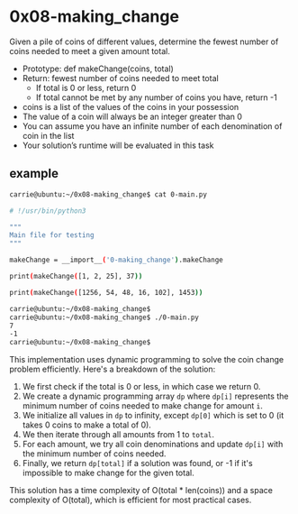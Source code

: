 # 0x08-making_change

Given a pile of coins of different values, determine the fewest number of coins needed to meet a given amount total.

- Prototype: def makeChange(coins, total)
- Return: fewest number of coins needed to meet total
  - If total is 0 or less, return 0
  - If total cannot be met by any number of coins you have, return -1
- coins is a list of the values of the coins in your possession
- The value of a coin will always be an integer greater than 0
- You can assume you have an infinite number of each denomination of coin in the list
- Your solution’s runtime will be evaluated in this task

## example

```bash
carrie@ubuntu:~/0x08-making_change$ cat 0-main.py

# !/usr/bin/python3

"""
Main file for testing
"""

makeChange = __import__('0-making_change').makeChange

print(makeChange([1, 2, 25], 37))

print(makeChange([1256, 54, 48, 16, 102], 1453))

carrie@ubuntu:~/0x08-making_change$
carrie@ubuntu:~/0x08-making_change$ ./0-main.py
7
-1
carrie@ubuntu:~/0x08-making_change$
```

This implementation uses dynamic programming to solve the coin change problem efficiently. Here's a breakdown of the solution:

1. We first check if the total is 0 or less, in which case we return 0.
2. We create a dynamic programming array `dp` where `dp[i]` represents the minimum number of coins needed to make change for amount `i`.
3. We initialize all values in `dp` to infinity, except `dp[0]` which is set to 0 (it takes 0 coins to make a total of 0).
4. We then iterate through all amounts from 1 to `total`.
5. For each amount, we try all coin denominations and update `dp[i]` with the minimum number of coins needed.
6. Finally, we return `dp[total]` if a solution was found, or -1 if it's impossible to make change for the given total.

This solution has a time complexity of O(total * len(coins)) and a space complexity of O(total), which is efficient for most practical cases.
